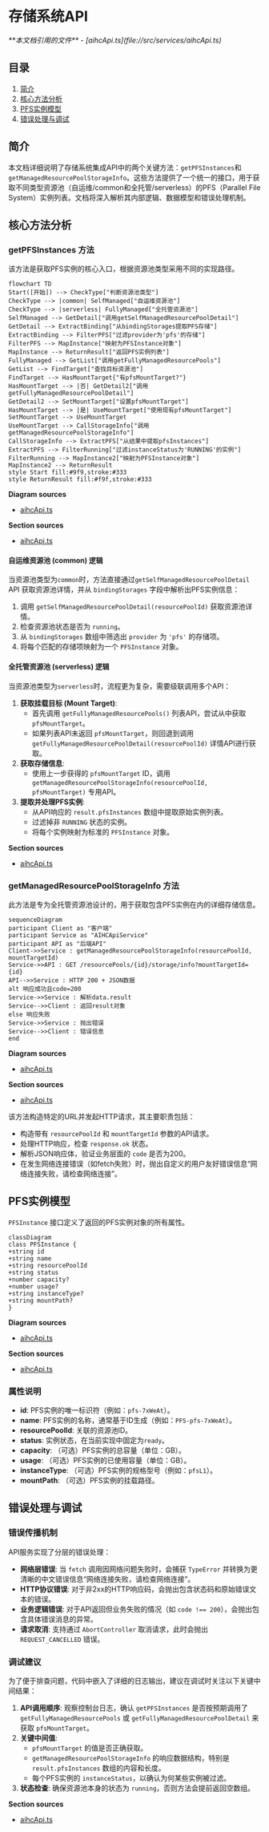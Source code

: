 # 存储系统API

<cite>
**本文档引用的文件**
- [aihcApi.ts](file://src/services/aihcApi.ts)
</cite>

## 目录
1. [简介](#简介)
2. [核心方法分析](#核心方法分析)
3. [PFS实例模型](#pfs实例模型)
4. [错误处理与调试](#错误处理与调试)

## 简介
本文档详细说明了存储系统集成API中的两个关键方法：`getPFSInstances`和`getManagedResourcePoolStorageInfo`。这些方法提供了一个统一的接口，用于获取不同类型资源池（自运维/common和全托管/serverless）的PFS（Parallel File System）实例列表。文档将深入解析其内部逻辑、数据模型和错误处理机制。

## 核心方法分析

### getPFSInstances 方法
该方法是获取PFS实例的核心入口，根据资源池类型采用不同的实现路径。

```mermaid
flowchart TD
Start([开始]) --> CheckType["判断资源池类型"]
CheckType --> |common| SelfManaged["自运维资源池"]
CheckType --> |serverless| FullyManaged["全托管资源池"]
SelfManaged --> GetDetail["调用getSelfManagedResourcePoolDetail"]
GetDetail --> ExtractBinding["从bindingStorages提取PFS存储"]
ExtractBinding --> FilterPFS["过滤provider为'pfs'的存储"]
FilterPFS --> MapInstance["映射为PFSInstance对象"]
MapInstance --> ReturnResult["返回PFS实例列表"]
FullyManaged --> GetList["调用getFullyManagedResourcePools"]
GetList --> FindTarget["查找目标资源池"]
FindTarget --> HasMountTarget{"有pfsMountTarget?"}
HasMountTarget --> |否| GetDetail2["调用getFullyManagedResourcePoolDetail"]
GetDetail2 --> SetMountTarget["设置pfsMountTarget"]
HasMountTarget --> |是| UseMountTarget["使用现有pfsMountTarget"]
SetMountTarget --> UseMountTarget
UseMountTarget --> CallStorageInfo["调用getManagedResourcePoolStorageInfo"]
CallStorageInfo --> ExtractPFS["从结果中提取pfsInstances"]
ExtractPFS --> FilterRunning["过滤instanceStatus为'RUNNING'的实例"]
FilterRunning --> MapInstance2["映射为PFSInstance对象"]
MapInstance2 --> ReturnResult
style Start fill:#9f9,stroke:#333
style ReturnResult fill:#f9f,stroke:#333
```

**Diagram sources**
- [aihcApi.ts](file://src/services/aihcApi.ts#L429-L554)

**Section sources**
- [aihcApi.ts](file://src/services/aihcApi.ts#L429-L554)

#### 自运维资源池 (common) 逻辑
当资源池类型为`common`时，方法直接通过`getSelfManagedResourcePoolDetail` API 获取资源池详情，并从 `bindingStorages` 字段中解析出PFS实例信息：
1. 调用 `getSelfManagedResourcePoolDetail(resourcePoolId)` 获取资源池详情。
2. 检查资源池状态是否为 `running`。
3. 从 `bindingStorages` 数组中筛选出 `provider` 为 `'pfs'` 的存储项。
4. 将每个匹配的存储项映射为一个 `PFSInstance` 对象。

#### 全托管资源池 (serverless) 逻辑
当资源池类型为`serverless`时，流程更为复杂，需要级联调用多个API：
1. **获取挂载目标 (Mount Target)**:
   - 首先调用 `getFullyManagedResourcePools()` 列表API，尝试从中获取 `pfsMountTarget`。
   - 如果列表API未返回 `pfsMountTarget`，则回退到调用 `getFullyManagedResourcePoolDetail(resourcePoolId)` 详情API进行获取。
2. **获取存储信息**:
   - 使用上一步获得的 `pfsMountTarget` ID，调用 `getManagedResourcePoolStorageInfo(resourcePoolId, pfsMountTarget)` 专用API。
3. **提取并处理PFS实例**:
   - 从API响应的 `result.pfsInstances` 数组中提取原始实例列表。
   - 过滤掉非 `RUNNING` 状态的实例。
   - 将每个实例映射为标准的 `PFSInstance` 对象。

**Section sources**
- [aihcApi.ts](file://src/services/aihcApi.ts#L429-L554)

### getManagedResourcePoolStorageInfo 方法
此方法是专为全托管资源池设计的，用于获取包含PFS实例在内的详细存储信息。

```mermaid
sequenceDiagram
participant Client as "客户端"
participant Service as "AIHCApiService"
participant API as "后端API"
Client->>Service : getManagedResourcePoolStorageInfo(resourcePoolId, mountTargetId)
Service->>API : GET /resourcePools/{id}/storage/info?mountTargetId={id}
API-->>Service : HTTP 200 + JSON数据
alt 响应成功且code=200
Service->>Service : 解析data.result
Service-->>Client : 返回result对象
else 响应失败
Service->>Service : 抛出错误
Service-->>Client : 错误信息
end
```

**Diagram sources**
- [aihcApi.ts](file://src/services/aihcApi.ts#L387-L426)

**Section sources**
- [aihcApi.ts](file://src/services/aihcApi.ts#L387-L426)

该方法构造特定的URL并发起HTTP请求，其主要职责包括：
- 构造带有 `resourcePoolId` 和 `mountTargetId` 参数的API请求。
- 处理HTTP响应，检查 `response.ok` 状态。
- 解析JSON响应体，验证业务层面的 `code` 是否为200。
- 在发生网络连接错误（如fetch失败）时，抛出自定义的用户友好错误信息“网络连接失败，请检查网络连接”。

## PFS实例模型
`PFSInstance` 接口定义了返回的PFS实例对象的所有属性。

```mermaid
classDiagram
class PFSInstance {
+string id
+string name
+string resourcePoolId
+string status
+number capacity?
+number usage?
+string instanceType?
+string mountPath?
}
```

**Diagram sources**
- [aihcApi.ts](file://src/services/aihcApi.ts#L25-L34)

**Section sources**
- [aihcApi.ts](file://src/services/aihcApi.ts#L25-L34)

### 属性说明
- **id**: PFS实例的唯一标识符（例如：`pfs-7xWeAt`）。
- **name**: PFS实例的名称，通常基于ID生成（例如：`PFS-pfs-7xWeAt`）。
- **resourcePoolId**: 关联的资源池ID。
- **status**: 实例状态，在当前实现中固定为`ready`。
- **capacity**: （可选）PFS实例的总容量（单位：GB）。
- **usage**: （可选）PFS实例的已使用容量（单位：GB）。
- **instanceType**: （可选）PFS实例的规格型号（例如：`pfsL1`）。
- **mountPath**: （可选）PFS实例的挂载路径。

## 错误处理与调试

### 错误传播机制
API服务实现了分层的错误处理：
- **网络层错误**: 当 `fetch` 调用因网络问题失败时，会捕获 `TypeError` 并转换为更清晰的中文错误信息“网络连接失败，请检查网络连接”。
- **HTTP协议错误**: 对于非2xx的HTTP响应码，会抛出包含状态码和原始错误文本的错误。
- **业务逻辑错误**: 对于API返回但业务失败的情况（如 `code !== 200`），会抛出包含具体错误消息的异常。
- **请求取消**: 支持通过 `AbortController` 取消请求，此时会抛出 `REQUEST_CANCELLED` 错误。

### 调试建议
为了便于排查问题，代码中嵌入了详细的日志输出，建议在调试时关注以下关键中间结果：
1. **API调用顺序**: 观察控制台日志，确认 `getPFSInstances` 是否按预期调用了 `getFullyManagedResourcePools` 或 `getFullyManagedResourcePoolDetail` 来获取 `pfsMountTarget`。
2. **关键中间值**:
   - `pfsMountTarget` 的值是否正确获取。
   - `getManagedResourcePoolStorageInfo` 的响应数据结构，特别是 `result.pfsInstances` 数组的内容和长度。
   - 每个PFS实例的 `instanceStatus`，以确认为何某些实例被过滤。
3. **状态检查**: 确保资源池本身的状态为 `running`，否则方法会提前返回空数组。

**Section sources**
- [aihcApi.ts](file://src/services/aihcApi.ts#L429-L554)
